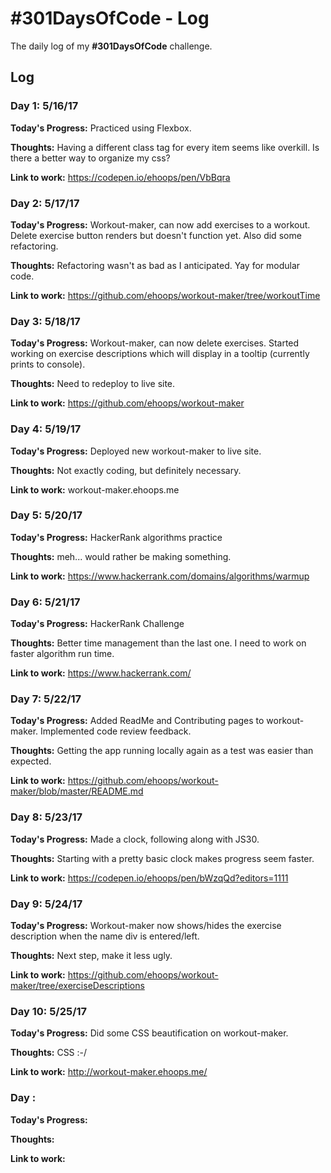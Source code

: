# #301DaysOfCode - Log
The daily log of my **#301DaysOfCode** challenge.

## Log

### Day 1: 5/16/17

**Today's Progress:**
Practiced using Flexbox.

**Thoughts:**
Having a different class tag for every item seems like overkill.  Is there a better way to organize my css?

**Link to work:**
https://codepen.io/ehoops/pen/VbBqra


### Day 2: 5/17/17

**Today's Progress:**
Workout-maker, can now add exercises to a workout.  Delete exercise button renders but doesn't function yet.  Also did some refactoring.

**Thoughts:**
Refactoring wasn't as bad as I anticipated.  Yay for modular code.

**Link to work:**
https://github.com/ehoops/workout-maker/tree/workoutTime


### Day 3: 5/18/17

**Today's Progress:**
Workout-maker, can now delete exercises.  Started working on exercise descriptions which will display in a tooltip (currently prints to console).

**Thoughts:**
Need to redeploy to live site.

**Link to work:**
https://github.com/ehoops/workout-maker


### Day 4: 5/19/17

**Today's Progress:**
Deployed new workout-maker to live site.

**Thoughts:**
Not exactly coding, but definitely necessary.

**Link to work:**
workout-maker.ehoops.me

### Day 5: 5/20/17 

**Today's Progress:**
HackerRank algorithms practice

**Thoughts:**
meh... would rather be making something.

**Link to work:**
https://www.hackerrank.com/domains/algorithms/warmup

### Day 6: 5/21/17 

**Today's Progress:**
HackerRank Challenge

**Thoughts:**
Better time management than the last one.  I need to work on faster algorithm run time.

**Link to work:**
https://www.hackerrank.com/

### Day 7: 5/22/17

**Today's Progress:**
Added ReadMe and Contributing pages to workout-maker.  Implemented code review feedback.

**Thoughts:**
Getting the app running locally again as a test was easier than expected.

**Link to work:**
https://github.com/ehoops/workout-maker/blob/master/README.md

### Day 8: 5/23/17

**Today's Progress:**
Made a clock, following along with JS30.

**Thoughts:**
Starting with a pretty basic clock makes progress seem faster.

**Link to work:**
https://codepen.io/ehoops/pen/bWzqQd?editors=1111

### Day 9: 5/24/17

**Today's Progress:**
Workout-maker now shows/hides the exercise description when the name div is entered/left.

**Thoughts:**
Next step, make it less ugly.

**Link to work:**
https://github.com/ehoops/workout-maker/tree/exerciseDescriptions

### Day 10: 5/25/17 

**Today's Progress:**
Did some CSS beautification on workout-maker.

**Thoughts:**
CSS :-/

**Link to work:**
http://workout-maker.ehoops.me/


### Day : 

**Today's Progress:**

**Thoughts:**

**Link to work:**
